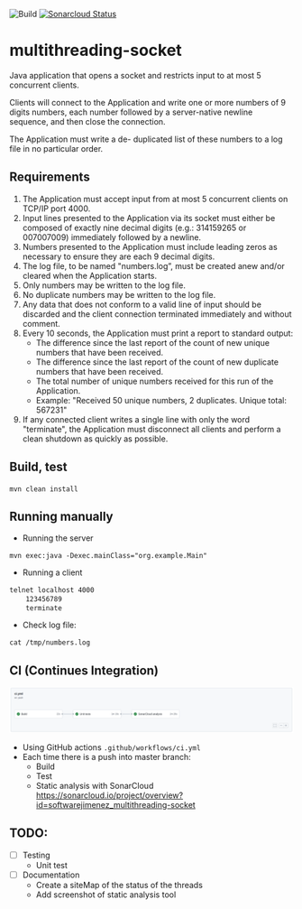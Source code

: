 ![Build](https://github.com/softwarejimenez/multithreading-socket/actions/workflows/ci.yml/badge.svg)
[![Sonarcloud Status](https://sonarcloud.io/api/project_badges/measure?project=softwarejimenez_multithreading-socket&metric=alert_status)](https://sonarcloud.io/dashboard?id=softwarejimenez_multithreading-socket)

# multithreading-socket

Java application that opens a socket and restricts input to at most 5 concurrent clients.

Clients will connect to the Application and write one or more numbers of 9 digits numbers, each number followed by a
server-native newline sequence, and then close the connection.

The Application must write a de- duplicated list of these numbers to a log file in no particular order.

## Requirements

1. The Application must accept input from at most 5 concurrent clients on TCP/IP port 4000.
2. Input lines presented to the Application via its socket must either be composed of exactly
   nine decimal digits (e.g.: 314159265 or 007007009) immediately followed by a newline.
3. Numbers presented to the Application must include leading zeros as necessary to
   ensure they are each 9 decimal digits.
4. The log file, to be named "numbers.log”, must be created anew and/or cleared when the Application starts.
5. Only numbers may be written to the log file.
6. No duplicate numbers may be written to the log file.
7. Any data that does not conform to a valid line of input should be discarded and the client
   connection terminated immediately and without comment.
8. Every 10 seconds, the Application must print a report to standard output:
    - The difference since the last report of the count of new unique numbers that have
      been received.
    - The difference since the last report of the count of new duplicate numbers that
      have been received.
    - The total number of unique numbers received for this run of the Application.
    - Example: "Received 50 unique numbers, 2 duplicates. Unique total: 567231"
9. If any connected client writes a single line with only the word "terminate",
   the Application must disconnect all clients and perform a clean shutdown as quickly as possible.

## Build, test

```
mvn clean install
```

## Running manually

- Running the server

```
mvn exec:java -Dexec.mainClass="org.example.Main"
```

- Running a client

```
telnet localhost 4000
    123456789
    terminate
```

- Check log file:

```
cat /tmp/numbers.log
```

## CI (Continues Integration)

![img.png](img/imgCI.png)

- Using GitHub actions `.github/workflows/ci.yml`
- Each time there is a push into master branch:
  - Build 
  - Test
  - Static analysis with SonarCloud https://sonarcloud.io/project/overview?id=softwarejimenez_multithreading-socket

## TODO:

- [ ] Testing
    - Unit test
- [ ] Documentation
    - Create a siteMap of the status of the threads
    - Add screenshot of static analysis tool
    
